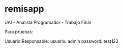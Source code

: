 # remisapp
UAI - Analista Programador - Trabajo Final

Para pruebas:

Usuario Responsable:
usuario: admin
password: test123